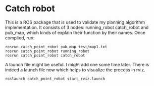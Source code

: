 Catch robot
============
This is a ROS package that is used to validate my planning algorithm implementation. It consists of 3 nodes: running\_robot catch\_robot and pub\_map, which kinds of explain their function by their names.
Once complied, run:
```
rosrun catch_point_robot pub_map test/map1.txt
rosrun catch_point_robot running_robot
rosrun catch_point_robot catch_robot
```
A launch file might be useful. I might add one some time later.
There is indeed a launch file now which helps to visualize the process in rviz.
```
roslaunch catch_point_robot start_rviz.launch
```
